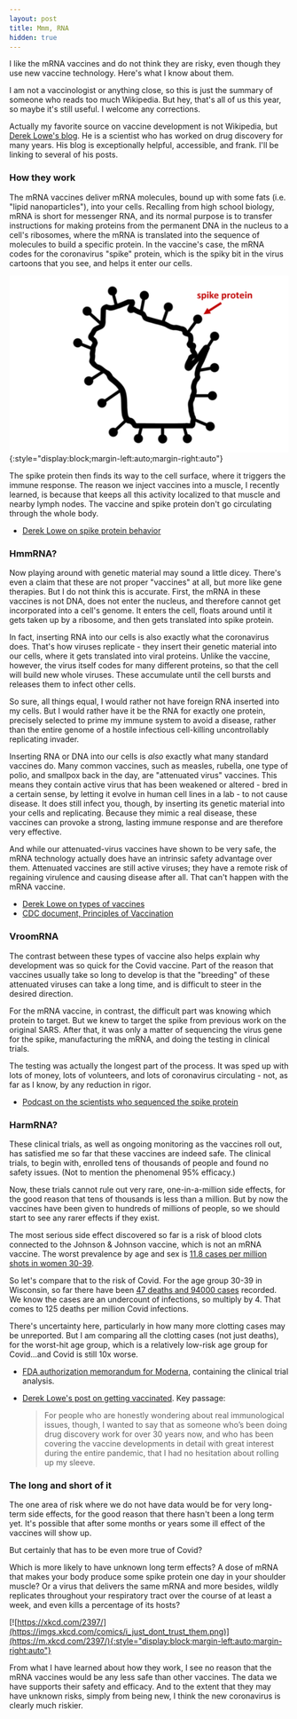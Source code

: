 ```yaml
---
layout: post
title: Mmm, RNA
hidden: true
---
```


I like the mRNA vaccines and do not think they are risky, even though they use new vaccine technology. Here's what I know about them.

I am not a vaccinologist or anything close, so this is just the summary of someone who reads too much Wikipedia. But hey, that's all of us this year, so maybe it's still useful. I welcome any corrections.

Actually my favorite source on vaccine development is not Wikipedia, but [Derek Lowe's blog](https://blogs.sciencemag.org/pipeline/). He is a scientist who has worked on drug discovery for many years. His blog is exceptionally helpful, accessible, and frank. I'll be linking to several of his posts.

### How they work
The mRNA vaccines deliver mRNA molecules, bound up with some fats (i.e. "lipid nanoparticles"), into your cells. Recalling from high school biology, mRNA is short for messenger RNA, and its normal purpose is to transfer instructions for making proteins from the permanent DNA in the nucleus to a cell's ribosomes, where the mRNA is translated into the sequence of molecules to build a specific protein. In the vaccine's case, the mRNA codes for the coronavirus "spike" protein, which is the spiky bit in the virus cartoons that you see, and helps it enter our cells.

![Covid WI spike protein.](../assets/spike-protein.png){:style="display:block;margin-left:auto;margin-right:auto"}

The spike protein then finds its way to the cell surface, where it triggers the immune response. The reason we inject vaccines into a muscle, I recently learned, is because that keeps all this activity localized to that muscle and nearby lymph nodes. The vaccine and spike protein don't go circulating through the whole body.

- [Derek Lowe on spike protein behavior](https://blogs.sciencemag.org/pipeline/archives/2021/05/04/spike-protein-behavior)

### HmmRNA?
Now playing around with genetic material may sound a little dicey. There's even a claim that these are not proper "vaccines" at all, but more like gene therapies. But I do not think this is accurate. First, the mRNA in these vaccines is not DNA, does not enter the nucleus, and therefore cannot get incorporated into a cell's genome. It enters the cell, floats around until it gets taken up by a ribosome, and then gets translated into spike protein.

In fact, inserting RNA into our cells is also exactly what the coronavirus does. That's how viruses replicate - they insert their genetic material into our cells, where it gets translated into viral proteins. Unlike the vaccine, however, the virus itself codes for many different proteins, so that the cell will build new whole viruses. These accumulate until the cell bursts and releases them to infect other cells. 

So sure, all things equal, I would rather not have foreign RNA inserted into my cells. But I would rather have it be the RNA for exactly one protein, precisely selected to prime my immune system to avoid a disease, rather than the entire genome of a hostile infectious cell-killing uncontrollably replicating invader.

Inserting RNA or DNA into our cells is *also* exactly what many standard vaccines do. Many common vaccines, such as measles, rubella, one type of polio, and smallpox back in the day, are "attenuated virus" vaccines. This means they contain active virus that has been weakened or altered - bred in a certain sense, by letting it evolve in human cell lines in a lab - to not cause disease. It does still infect you, though, by inserting its genetic material into your cells and replicating. Because they mimic a real disease, these vaccines can provoke a strong, lasting immune response and are therefore very effective.

And while our attenuated-virus vaccines have shown to be very safe, the mRNA technology actually does have an intrinsic safety advantage over them. Attenuated vaccines are still active viruses; they have a remote risk of regaining virulence and causing disease after all. That can't happen with the mRNA vaccine.

- [Derek Lowe on types of vaccines](https://blogs.sciencemag.org/pipeline/archives/2020/04/15/coronavirus-vaccine-prospects)
- [CDC document, Principles of Vaccination](https://www.cdc.gov/vaccines/pubs/pinkbook/prinvac.html)

### VroomRNA
The contrast between these types of vaccine also helps explain why development was so quick for the Covid vaccine. Part of the reason that vaccines usually take so long to develop is that the "breeding" of these attenuated viruses can take a long time, and is difficult to steer in the desired direction. 

For the mRNA vaccine, in contrast, the difficult part was knowing which protein to target. But we knew to target the spike from previous work on the original SARS. After that, it was only a matter of sequencing the virus gene for the spike, manufacturing the mRNA, and doing the testing in clinical trials.

The testing was actually the longest part of the process. It was sped up with lots of money, lots of volunteers, and lots of coronavirus circulating - not, as far as I know, by any reduction in rigor.

- [Podcast on the scientists who sequenced the spike protein](https://www.thisamericanlife.org/727/boulder-v-hill/act-two-12)

### HarmRNA?
These clinical trials, as well as ongoing monitoring as the vaccines roll out, has satisfied me so far that these vaccines are indeed safe. The clinical trials, to begin with, enrolled tens of thousands of people and found no safety issues. (Not to mention the phenomenal 95% efficacy.)

Now, these trials cannot rule out very rare, one-in-a-million side effects, for the good reason that tens of thousands is less than a million. But by now the vaccines have been given to hundreds of millions of people, so we should start to see any rarer effects if they exist.

The most serious side effect discovered so far is a risk of blood clots connected to the Johnson & Johnson vaccine, which is not an mRNA vaccine. The worst prevalence by age and sex is [11.8 cases per million shots in women 30-39](https://www.nytimes.com/2021/04/23/health/johnson-covid-vaccine-blood-clots.html "New York Times 23-Apr-2021").

So let's compare that to the risk of Covid. For the age group 30-39 in Wisconsin, so far there have been [47 deaths and 94000 cases](https://data.dhsgis.wi.gov/datasets/covid-19-historical-data-by-state/data?orderBy=DATE&orderByAsc=false "WI DHS data") recorded. We know the cases are an undercount of infections, so multiply by 4.  That comes to 125 deaths per million Covid infections.

There's uncertainty here, particularly in how many more clotting cases may be unreported. But I am comparing all the clotting cases (not just deaths), for the worst-hit age group, which is a relatively low-risk age group for Covid...and Covid is still 10x worse.

- [FDA authorization memorandum for Moderna](https://www.fda.gov/media/144673/download), containing the clinical trial analysis.
- [Derek Lowe's post on getting vaccinated](https://blogs.sciencemag.org/pipeline/archives/2021/04/07/getting-vaccinated). Key passage: 

    > For people who are honestly wondering about real immunological issues, though, I wanted to say that as someone who’s been doing drug discovery work for over 30 years now, and who has been covering the vaccine developments in detail with great interest during the entire pandemic, that I had no hesitation about rolling up my sleeve.

### The long and short of it
The one area of risk where we do not have data would be for very long-term side effects, for the good reason that there hasn't been a long term yet. It's possible that after some months or years some ill effect of the vaccines will show up.

But certainly that has to be even more true of Covid?

Which is more likely to have unknown long term effects? A dose of mRNA that makes your body produce some spike protein one day in your shoulder muscle? Or a virus that delivers the same mRNA and more besides, wildly replicates throughout your respiratory tract over the course of at least a week, and even kills a percentage of its hosts?

[![https://xkcd.com/2397/](https://imgs.xkcd.com/comics/i_just_dont_trust_them.png)](https://m.xkcd.com/2397/){:style="display:block;margin-left:auto;margin-right:auto"}

From what I have learned about how they work, I see no reason that the mRNA vaccines would be any less safe than other vaccines. The data we have supports their safety and efficacy. And to the extent that they may have unknown risks, simply from being new, I think the new coronavirus is clearly much riskier.
